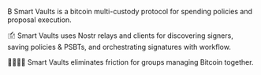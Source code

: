 ₿ Smart Vaults is a bitcoin multi-custody protocol for spending policies and proposal execution.

🖆 Smart Vaults uses Nostr relays and clients for discovering signers, saving policies & PSBTs, and orchestrating signatures with workflow.

👨‍👩‍👧‍👦 Smart Vaults eliminates friction for groups managing Bitcoin together. 
